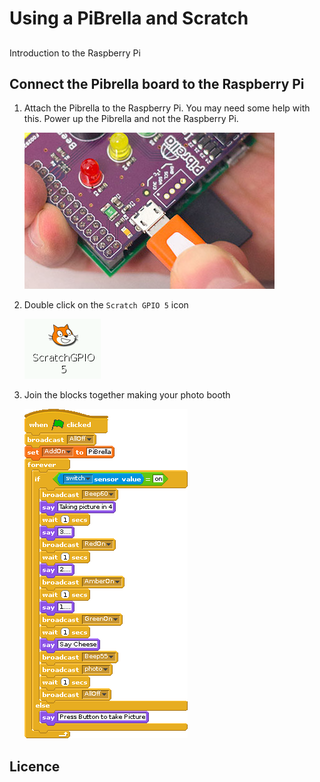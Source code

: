 # Using a PiBrella and Scratch

##
   Introduction to the Raspberry Pi

## Connect the Pibrella board to the Raspberry Pi

1. Attach the Pibrella to the Raspberry Pi. You may need some help with this. Power up the Pibrella  and not the Raspberry Pi.

    ![](../images/assemble-4.jpg)

2. Double click on the `Scratch GPIO 5` icon

    ![](../images/scratch_gpio5_icon.png)

3. Join the blocks together making your photo booth

    ![](../images/pibrella_selfie_camera.gif)

## Licence


